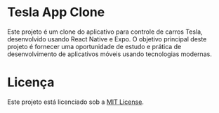 # Tesla App Clone

Este projeto é um clone do aplicativo para controle de carros Tesla, desenvolvido usando React Native e Expo. O objetivo principal deste projeto é fornecer uma oportunidade de estudo e prática de desenvolvimento de aplicativos móveis usando tecnologias modernas.

# Licença

Este projeto está licenciado sob a [MIT License](https://github.com/GuMarques/tesla-clone-app/blob/main/LICENSE).
